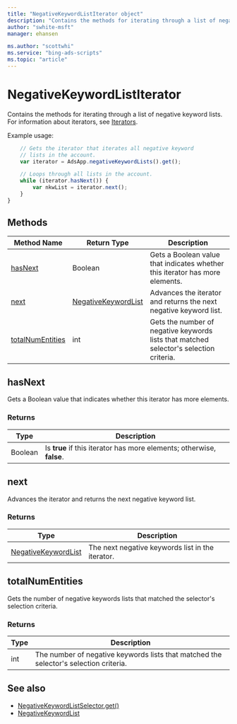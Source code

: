 ```yaml
---
title: "NegativeKeywordListIterator object"
description: "Contains the methods for iterating through a list of negative keyword lists."
author: "swhite-msft"
manager: ehansen

ms.author: "scottwhi"
ms.service: "bing-ads-scripts"
ms.topic: "article"
---
```


# NegativeKeywordListIterator

Contains the methods for iterating through a list of negative keyword lists. For information about iterators, see [Iterators](../concepts/iterators.md).

Example usage:
```javascript
    // Gets the iterator that iterates all negative keyword
    // lists in the account.
    var iterator = AdsApp.negativeKeywordLists().get();

    // Loops through all lists in the account.
    while (iterator.hasNext()) {
        var nkwList = iterator.next();
    }
}
```

## Methods
|Method Name|Return Type|Description|
|-|-|-
[hasNext](#hasnext)|Boolean|Gets a Boolean value that indicates whether this iterator has more elements.
[next](#next)|[NegativeKeywordList](./NegativeKeywordList.md)|Advances the iterator and returns the next negative keyword list.
[totalNumEntities](#totalnumentities)|int|Gets the number of negative keywords lists that matched selector's selection criteria.

## <a name="hasnext"></a>hasNext
Gets a Boolean value that indicates whether this iterator has more elements.

### Returns
|Type|Description|
|-|-
Boolean|Is **true** if this iterator has more elements; otherwise, **false**.

## <a name="next"></a>next
Advances the iterator and returns the next negative keyword list.

### Returns
|Type|Description|
|-|-
[NegativeKeywordList](NegativeKeywordList.md)|The next negative keywords list in the iterator.

## <a name="totalnumentities"></a>totalNumEntities
Gets the number of negative keywords lists that matched the selector's selection criteria. 

<!--
[!INCLUDE[reads-limit](../includes/reads-limit.md)]
-->

### Returns
|Type|Description|
|-|-
int|The number of negative keywords lists that matched the selector's selection criteria.


## See also
- [NegativeKeywordListSelector.get()](./NegativeKeywordListSelector.md#get)
- [NegativeKeywordList](./NegativeKeywordList.md)
